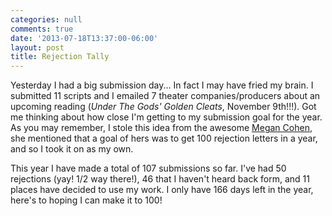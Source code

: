 ```yaml
---
categories: null
comments: true
date: '2013-07-18T13:37:00-06:00'
layout: post
title: Rejection Tally
---
```


Yesterday I had a big submission day... In fact I may have fried my brain. I submitted 11 scripts and I emailed 7 theater companies/producers about an upcoming reading (*Under The Gods' Golden Cleats*, November 9th!!!). Got me thinking about how close I'm getting to my submission goal for the year. As you may remember, I stole this idea from the awesome [Megan Cohen](http://plays.megancohen.com/), she mentioned that a goal of hers was to get 100 rejection letters in a year, and so I took it on as my own.

This year I have made a total of 107 submissions so far. I've had 50 rejections (yay! 1/2 way there!), 46 that I haven't heard back form, and 11 places have decided to use my work. I only have 166 days left in the year, here's to hoping I can make it to 100!